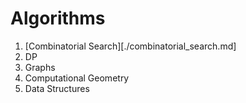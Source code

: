 # Algorithms

1. [Combinatorial Search][./combinatorial_search.md]
2. DP
3. Graphs
4. Computational Geometry
5. Data Structures
